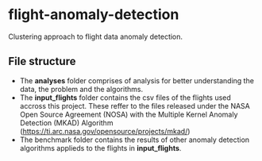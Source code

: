 # flight-anomaly-detection
Clustering approach to flight data anomaly detection.

## File structure
* The **analyses** folder comprises of analysis for better understanding the data, the problem and the algorithms.
* The **input_flights** folder contains the csv files of the flights used accross this project. These reffer to the files released under the NASA Open Source Agreement (NOSA) with the Multiple Kernel Anomaly Detection (MKAD) Algorithm (https://ti.arc.nasa.gov/opensource/projects/mkad/)
* The benchmark folder contains the results of other anomaly detection algorithms applieds to the flights in **input_flights**.
